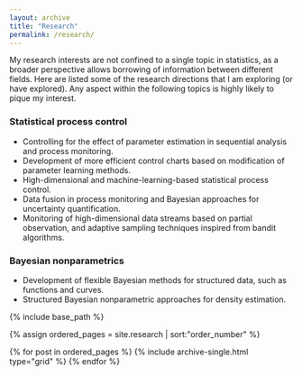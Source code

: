 ```yaml
---
layout: archive
title: "Research"
permalink: /research/
---
```


My research interests are not confined to a single topic in statistics, as a broader perspective allows borrowing of information between different fields.
Here are listed some of the research directions that I am exploring (or have explored).
Any aspect within the following topics is highly likely to pique my interest.

### Statistical process control ###
* Controlling for the effect of parameter estimation in sequential analysis and process monitoring.
* Development of more efficient control charts based on modification of parameter learning methods.
* High-dimensional and machine-learning-based statistical process control.
* Data fusion in process monitoring and Bayesian approaches for uncertainty quantification.
* Monitoring of high-dimensional data streams based on partial observation, and adaptive sampling techniques inspired from bandit algorithms.

### Bayesian nonparametrics ###
* Development of flexible Bayesian methods for structured data, such as functions and curves.
* Structured Bayesian nonparametric approaches for density estimation.

<nbsp>

{% include base_path %}

{% assign ordered_pages = site.research | sort:"order_number" %}

{% for post in ordered_pages %}
  {% include archive-single.html type="grid" %}
{% endfor %}
